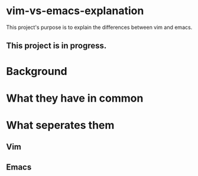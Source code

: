 # vim-vs-emacs-explanation
This project's purpose is to explain the differences between vim and emacs.

## This project is in progress.

# Background

# What they have in common 

# What seperates them

## Vim

## Emacs

